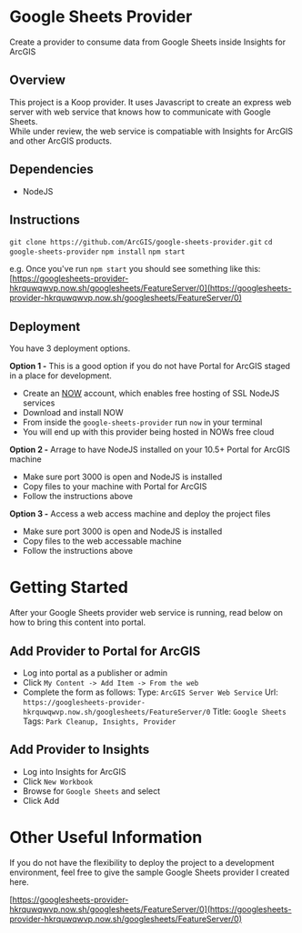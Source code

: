 # Google Sheets Provider
Create a provider to consume data from Google Sheets inside Insights for ArcGIS

## Overview

This project is a Koop provider. It uses Javascript to create an express web server with web service that knows how to communicate with Google Sheets.  
While under review, the web service is compatiable with Insights for ArcGIS and other ArcGIS products. 


## Dependencies

* NodeJS

## Instructions

``` git clone https://github.com/ArcGIS/google-sheets-provider.git ```
``` cd google-sheets-provider ```
``` npm install ```
``` npm start ```


e.g. Once you've run ``` npm start ``` you should see something like this:
[https://googlesheets-provider-hkrquwqwvp.now.sh/googlesheets/FeatureServer/0](https://googlesheets-provider-hkrquwqwvp.now.sh/googlesheets/FeatureServer/0) 


## Deployment 

You have 3 deployment options.  

**Option 1 -** This is a good option if you do not have Portal for ArcGIS staged in a place for development. 

* Create an [NOW](https://zeit.co/now) account, which enables free hosting of SSL NodeJS services
* Download and install NOW
* From inside the ``` google-sheets-provider ``` run ``` now ``` in your terminal
* You will end up with this provider being hosted in NOWs free cloud

**Option 2 -** Arrage to have NodeJS installed on your 10.5+ Portal for ArcGIS machine

* Make sure port 3000 is open and NodeJS is installed
* Copy files to your machine with Portal for ArcGIS
* Follow the instructions above

**Option 3 -** Access a web access machine and deploy the project files

* Make sure port 3000 is open and NodeJS is installed
* Copy files to the web accessable machine
* Follow the instructions above

# Getting Started

After your Google Sheets provider web service is running, read below on how to bring this content into portal. 

## Add Provider to Portal for ArcGIS

* Log into portal as a publisher or admin
* Click ``` My Content -> Add Item -> From the web ```
* Complete the form as follows:
Type: ``` ArcGIS Server Web Service ```
Url: ``` https://googlesheets-provider-hkrquwqwvp.now.sh/googlesheets/FeatureServer/0 ```
Title: ``` Google Sheets ```
Tags: ``` Park Cleanup, Insights, Provider ```

## Add Provider to Insights

* Log into Insights for ArcGIS
* Click ``` New Workbook ```
* Browse for ``` Google Sheets ``` and select
* Click Add

# Other Useful Information

If you do not have the flexibility to deploy the project to a development environment, feel free
to give the sample Google Sheets provider I created here.

[https://googlesheets-provider-hkrquwqwvp.now.sh/googlesheets/FeatureServer/0](https://googlesheets-provider-hkrquwqwvp.now.sh/googlesheets/FeatureServer/0) 